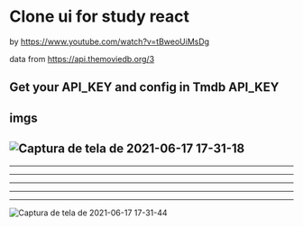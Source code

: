 # Clone ui for study react

by https://www.youtube.com/watch?v=tBweoUiMsDg

data from https://api.themoviedb.org/3

## Get your API_KEY and config in Tmdb API_KEY

## imgs

![Captura de tela de 2021-06-17 17-31-18](https://user-images.githubusercontent.com/82850643/122468431-1639e580-cf92-11eb-9862-7e6188cfdbdc.png)
----------------------------------------
----------------------------------------
----------------------------------------

----------------------------------------
----------------------------------------
----------------------------------------
![Captura de tela de 2021-06-17 17-31-44](https://user-images.githubusercontent.com/82850643/122468527-3073c380-cf92-11eb-9ca6-5cecbb7b540c.png)
